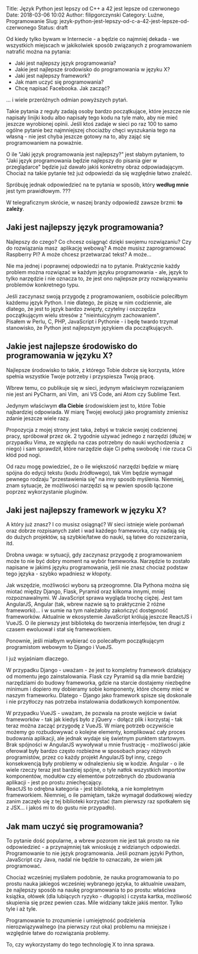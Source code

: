 Title: Język Python jest lepszy od C++ a 42 jest lepsze od czerwonego
Date: 2018-03-06 10:02
Author: filipgorczynski
Category: Luźne, Programowanie
Slug: jezyk-python-jest-lepszy-od-c-a-42-jest-lepsze-od-czerwonego
Status: draft

Od kiedy tylko bywam w Internecie - a będzie co najmniej dekada - we wszystkich miejscach w jakikolwiek sposób związanych z programowaniem natrafić można na pytania:

-   Jaki jest najlepszy język programowania?
-   Jakie jest najlepsze środowisko do programowania w języku X?
-   Jaki jest najlepszy framework?
-   Jak mam uczyć się programowania?
-   Chcę napisać Facebooka. Jak zacząć?

... i wiele przeróżnych odmian powyższych pytań.<!--more-->

Takie pytania z reguły zadają osoby bardzo początkujące, które jeszcze nie napisały linijki kodu albo napisały tego kodu na tyle mało, aby nie mieć jeszcze wyrobionej opinii. Jeśli ktoś zadaje w sieci po raz 100 to samo ogólne pytanie bez najmniejszej chociażby chęci wyszukania tego na własną - nie jest chyba jeszcze gotowy na to, aby zająć się programowaniem na poważnie.

O ile "Jaki język programowania jest najlepszy?" jest słabym pytaniem, to "Jaki język programowania będzie najlepszy do pisania gier w przeglądarce" będzie już dawało jakiś konkretny obraz odpowiadającym. Chociaż na takie pytanie też już odpowiedzi da się względnie łatwo znaleźć.

Spróbuję jednak odpowiedzieć na te pytania w sposób, który **według mnie** jest tym prawidłowym. ???

W telegraficznym skrócie, w naszej branży odpowiedź zawsze brzmi: **to zależy**.

Jaki jest najlepszy język programowania?
----------------------------------------

Najlepszy do czego? Co chcesz osiągnąć dzięki swojemu rozwiązaniu? Czy do rozwiązania masz  aplikację webową? A może musisz zaprogramować Raspberry PI? A może chcesz przetwarzać tekst? A może...

Nie ma jednej i poprawnej odpowiedzi na to pytanie. Praktycznie każdy problem można rozwiązać w każdym języku programowania - ale, język to tylko narzędzie i nie oznacza to, że jest ono najlepsze przy rozwiązywaniu problemów konkretnego typu.

Jeśli zaczynasz swoją przygodę z programowaniem, osobiście poleciłbym każdemu język Python. I nie dlatego, że piszę w nim codziennie, ale dlatego, że jest to język bardzo zwięzły, czytelny i oszczędza początkującym wielu stresów z "nieintuicyjnym zachowaniem".  
Pisałem w Perlu, C, PHP, JavaScript i Pythonie - i będę twardo trzymał stanowisko, że Python jest najlepszym językiem dla początkujących.

Jakie jest najlepsze środowisko do programowania w języku X?
------------------------------------------------------------

Najlepsze środowisko to takie, z którego Tobie dobrze się korzysta, które spełnia wszystkie Twoje potrzeby i przyspiesza Twoją pracę.

Wbrew temu, co publikuje się w sieci, jedynym właściwym rozwiązaniem nie jest ani PyCharm, ani Vim,  ani VS Code, ani Atom czy Sublime Text.

Jedynym właściwym **dla Ciebie** środowiskiem jest to, które Tobie najbardziej odpowiada. W miarę Twojej ewolucji jako programisty zmienisz zdanie jeszcze wiele razy.

Propozycja z mojej strony jest taka, żebyś w trakcie swojej codziennej pracy, spróbował przez ok. 2 tygodnie używać jednego z narzędzi (dłużej w przypadku Vima, ze względu na czas potrzebny do nauki wychodzenia z niego) i sam sprawdził, które narzędzie daje Ci pełną swobodę i nie rzuca Ci kłód pod nogi.

Od razu mogę powiedzieć, że o ile większość narzędzi będzie w miarę spójna do edycji tekstu (kodu źródłowego), tak Vim będzie wymagał pewnego rodzaju "przestawienia się" na inny sposób myślenia. Niemniej, znam sytuacje, że możliwości narzędzi są w pewien sposób łączone poprzez wykorzystanie pluginów.

Jaki jest najlepszy framework w języku X?
-----------------------------------------

A który już znasz? I co musisz osiągnąć? W sieci istnieje wiele porównań oraz dobrze rozpisanych zalet i wad każdego frameworka, czy nadają się do dużych projektów, są szybkie/łatwe do nauki, są łatwe do rozszerzania, itd.

Drobna uwaga: w sytuacji, gdy zaczynasz przygodę z programowaniem może to nie być dobry moment na wybór frameworka. Narzędzie to zostało napisane w jakimś języku programowania, jeśli nie znasz chociaż podstaw tego języka - szybko wpadniesz w kłopoty.

Jak wszędzie, możliwości wyboru są przeogromne. Dla Pythona można się miotać między Django, Flask, Pyramid oraz kilkoma innymi, mniej rozpoznawalnymi. W JavaScript sprawa wygląda trochę ciężej. Jest tam AngularJS, Angular (tak, wbrew nazwie są to praktycznie 2 różne frameworki)... i w sumie na tym należałoby zakończyć dostępność frameworków. Aktualnie w ekosystemie JavaScript królują jeszcze ReactJS i VueJS. O ile pierwszy jest biblioteką do tworzenia interfejsów, ten drugi z czasem ewoluował i stał się frameworkiem.

Ponownie, jeśli miałbym wybierać co polecałbym początkującym programistom webowym to Django i VueJS.

I już wyjaśniam dlaczego.

W przypadku Django - uważam - że jest to kompletny framework działający od momentu jego zainstalowania. Flask czy Pyramid są dla mnie bardziej narzędziami do budowy frameworka, gdzie na starcie dostajemy niezbędne minimum i dopiero my dobieramy sobie komponenty, które chcemy mieć w naszym frameworku. Dlatego - Django jako framework spisze się doskonale i nie przytłoczy nas potrzeba instalowania dodatkowych komponentów.

W przypadku VueJS - uważam, że pozwala na proste wejście w świat frameworków - tak jak kiedyś było z jQuery - dołącz plik i korzystaj - tak teraz można zacząć przygodę z VueJS. W miarę potrzeb oczywiście możemy go rozbudowywać o kolejne elementy, komplikować cały proces budowania aplikacji, ale jednak wydaje się świetnym punktem startowym.  
Brak spójności w AngularJS wywoływał u mnie frustrację - możliwości jakie oferował były bardzo często rozbieżne w sposobach pracy różnych programistów, przez co każdy projekt AngularJS był inny, czego konsekwencją były problemy w odnalezieniu się w kodzie. Angular - o ile wiele rzeczy teraz jest bardziej spójne, o tyle natłok wszystkich importów komponentów, modułów czy elementów potrzebnych do zbudowania aplikacji - jest po prostu zniechęcający.  
ReactJS to odrębna kategoria - jest biblioteką, a nie kompletnym frameworkiem. Niemniej, o ile pamiętam, także wymagał dodatkowej wiedzy zanim zaczęło się z tej biblioteki korzystać (tam pierwszy raz spotkałem się z JSX... i jakoś mi to do gustu nie przypadło).

Jak mam uczyć się programowania?
--------------------------------

To pytanie dość popularne, a wbrew pozorom nie jest tak prosto na nie odpowiedzieć - a przynajmniej tak wnioskuję z widzianych odpowiedzi. Programowanie to nie język programowania. Jeśli poznam języki Python, JavaScript czy Java, nadal nie będzie to oznaczało, że wiem jak programować.

Chociaż wcześniej myślałem podobnie, że nauka programowania to po prostu nauka jakiegoś wcześniej wybranego języka, to aktualnie uważam, że najlepszy sposób na naukę programowania to po prostu: właściwa książka, ołówek (dla lubiących ryzyko - długopis) i czysta kartka, możliwość skupienia się przez pewien czas. Mile widziany także jakiś mentor. Tylko tyle i aż tyle.

Programowanie to zrozumienie i umiejętność podzielenia nierozwiązywalnego (na pierwszy rzut oka) problemu na mniejsze i względnie łatwe do rozwiązania problemy.

To, czy wykorzystamy do tego technologię X to inna sprawa.

 
